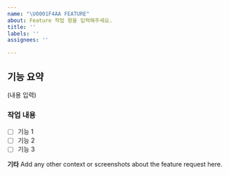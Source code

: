 ```yaml
---
name: "\U0001F4AA FEATURE"
about: Feature 작업 항을 입력해주세요.
title: ''
labels: ''
assignees: ''

---
```


## 기능 요약
(내용 입력)

### 작업 내용
- [ ] 기능 1 
- [ ] 기능 2 
- [ ] 기능 3 

**기타**
Add any other context or screenshots about the feature request here.
